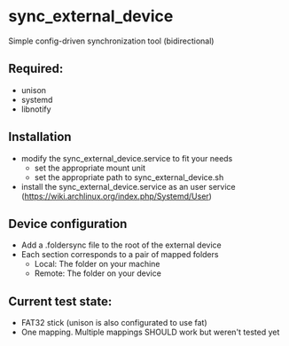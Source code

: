 # sync_external_device

Simple config-driven synchronization tool (bidirectional)

## Required: 
* unison
* systemd
* libnotify

## Installation
* modify the sync_external_device.service to fit your needs
    * set the appropriate mount unit
    * set the appropriate path to sync_external_device.sh
* install the sync_external_device.service as an user service (https://wiki.archlinux.org/index.php/Systemd/User)

## Device configuration
* Add a .foldersync file to the root of the external device
* Each section corresponds to a pair of mapped folders
    * Local: The folder on your machine
    * Remote: The folder on your device
  
## Current test state:
* FAT32 stick (unison is also configurated to use fat)
* One mapping. Multiple mappings SHOULD work but weren't tested yet
